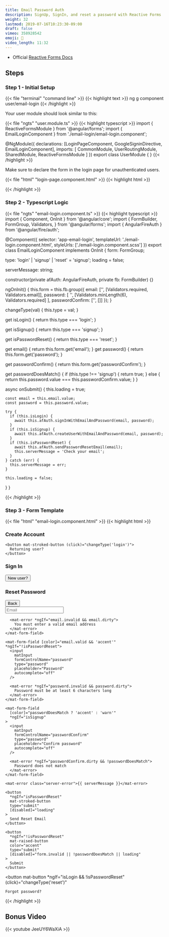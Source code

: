 ```yaml
---
title: Email Password Auth
description: SignUp, SignIn, and reset a password with Reactive Forms
weight: 32
lastmod: 2019-07-16T10:23:30-09:00
draft: false
vimeo: 358928542
emoji: 📧
video_length: 11:32
---
```


- Official [Reactive Forms Docs](https://angular.io/api/forms/ReactiveFormsModule)



## Steps

### Step 1 - Initial Setup

{{< file "terminal" "command line" >}}
{{< highlight text >}}
ng g component user/email-login
{{< /highlight >}}

Your user module should look similar to this:

{{< file "ngts" "user.module.ts" >}}
{{< highlight typescript >}}
import { ReactiveFormsModule } from '@angular/forms';
import { EmailLoginComponent } from './email-login/email-login.component';

@NgModule({
  declarations: [LoginPageComponent, GoogleSigninDirective, EmailLoginComponent],
  imports: [
    CommonModule,
    UserRoutingModule,
    SharedModule,
    ReactiveFormsModule
  ]
})
export class UserModule { }
{{< /highlight >}}

Make sure to declare the form in the login page for unauthenticated users.

{{< file "html" "login-page.component.html" >}}
{{< highlight html >}}
<div *ngIf="!(afAuth.authState | async)">
  <!-- omitted -->

  <app-email-login></app-email-login>
</div>
{{< /highlight >}}

### Step 2 - Typescript Logic

{{< file "ngts" "email-login.component.ts" >}}
{{< highlight typescript >}}
import { Component, OnInit } from '@angular/core';
import {
  FormBuilder,
  FormGroup,
  Validators,
} from '@angular/forms';
import { AngularFireAuth } from '@angular/fire/auth';

@Component({
  selector: 'app-email-login',
  templateUrl: './email-login.component.html',
  styleUrls: ['./email-login.component.scss']
})
export class EmailLoginComponent implements OnInit {
  form: FormGroup;

  type: 'login' | 'signup' | 'reset' = 'signup';
  loading = false;

  serverMessage: string;

  constructor(private afAuth: AngularFireAuth, private fb: FormBuilder) {}

  ngOnInit() {
    this.form = this.fb.group({
      email: ['', [Validators.required, Validators.email]],
      password: [
        '',
        [Validators.minLength(6), Validators.required]
      ],
      passwordConfirm: ['', []]
    });
  }

  changeType(val) {
    this.type = val;
  }

  get isLogin() {
    return this.type === 'login';
  }

  get isSignup() {
    return this.type === 'signup';
  }

  get isPasswordReset() {
    return this.type === 'reset';
  }

  get email() {
    return this.form.get('email');
  }
  get password() {
    return this.form.get('password');
  }

  get passwordConfirm() {
    return this.form.get('passwordConfirm');
  }

  get passwordDoesMatch() {
    if (this.type !== 'signup') {
      return true;
    } else {
      return this.password.value === this.passwordConfirm.value;
    }
  }

  async onSubmit() {
    this.loading = true;

    const email = this.email.value;
    const password = this.password.value;

    try {
      if (this.isLogin) {
        await this.afAuth.signInWithEmailAndPassword(email, password);
      }
      if (this.isSignup) {
        await this.afAuth.createUserWithEmailAndPassword(email, password);
      }
      if (this.isPasswordReset) {
        await this.afAuth.sendPasswordResetEmail(email);
        this.serverMessage = 'Check your email';
      }
    } catch (err) {
      this.serverMessage = err;
    }

    this.loading = false;
  }
}

{{< /highlight >}}

### Step 3 - Form Template

{{< file "html" "email-login.component.html" >}}
{{< highlight html >}}
<mat-card>
  <div *ngIf="isSignup">
    <h3>Create Account</h3>

    <button mat-stroked-button (click)="changeType('login')">
      Returning user?
    </button>
  </div>

  <div *ngIf="isLogin">
    <h3>Sign In</h3>
    <button size="small" mat-stroked-button (click)="changeType('signup')">
      New user?
    </button>
  </div>

  <div *ngIf="isPasswordReset">
    <h3>Reset Password</h3>
    <button size="small" mat-button (click)="changeType('login')">Back</button>
  </div>

  <form [formGroup]="form" (ngSubmit)="onSubmit()">
    <mat-form-field [color]="email.valid && 'accent'">
      <input
        matInput
        formControlName="email"
        type="email"
        placeholder="Email"
        autocomplete="off"
      />

      <mat-error *ngIf="email.invalid && email.dirty">
        You must enter a valid email address
      </mat-error>
    </mat-form-field>

    <mat-form-field [color]="email.valid && 'accent'" *ngIf="!isPasswordReset">
      <input
        matInput
        formControlName="password"
        type="password"
        placeholder="Password"
        autocomplete="off"
      />

      <mat-error *ngIf="password.invalid && password.dirty">
        Password must be at least 6 characters long
      </mat-error>
    </mat-form-field>

    <mat-form-field
      [color]="passwordDoesMatch ? 'accent' : 'warn'"
      *ngIf="isSignup"
    >
      <input
        matInput
        formControlName="passwordConfirm"
        type="password"
        placeholder="Confirm password"
        autocomplete="off"
      />

      <mat-error *ngIf="passwordConfirm.dirty && !passwordDoesMatch">
        Password does not match
      </mat-error>
    </mat-form-field>

    <mat-error class="server-error">{{ serverMessage }}</mat-error>

    <button
      *ngIf="isPasswordReset"
      mat-stroked-button
      type="submit"
      [disabled]="loading"
    >
      Send Reset Email
    </button>

    <button
      *ngIf="!isPasswordReset"
      mat-raised-button
      color="accent"
      type="submit"
      [disabled]="form.invalid || !passwordDoesMatch || loading"
    >
      Submit
    </button>
  </form>

  <button
    mat-button
    *ngIf="isLogin && !isPasswordReset"
    (click)="changeType('reset')"
  >
    Forgot password?
  </button>
</mat-card>
{{< /highlight >}}


## Bonus Video


<div class="vid-center">
{{< youtube JeeUY6WaXiA >}}
</div>
